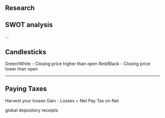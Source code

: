 ## Research




## SWOT analysis

...

## Candlesticks

Green/White - Closing price higher than open
Red/Black - Closing price lower than open

___

## Paying Taxes
Harvest your losses
Gain - Losses = Net
Pay Tax on Net 

global depository receipts


